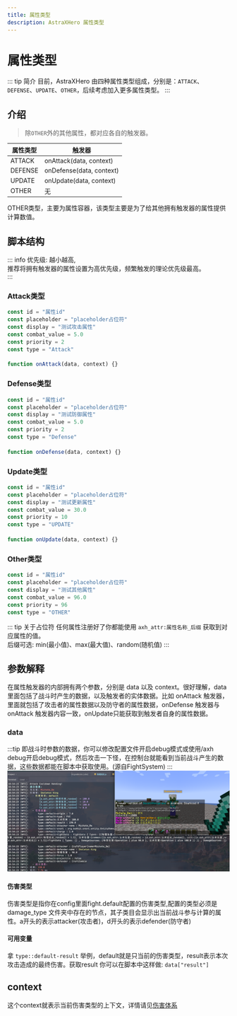 ```yaml
---
title: 属性类型
description: AstraXHero 属性类型
---
```

# 属性类型
::: tip 简介
目前，AstraXHero 由四种属性类型组成，分别是：`ATTACK`、`DEFENSE`、`UPDATE`、`OTHER`，后续考虑加入更多属性类型。
:::
## 介绍
> 除`OTHER`外的其他属性，都对应各自的触发器。

| 属性类型    | 触发器                      |
| ------- | ------------------------ |
| ATTACK  | onAttack(data, context)  |
| DEFENSE | onDefense(data, context) |
| UPDATE  | onUpdate(data, context)  |
| OTHER   | 无                        |

OTHER类型，主要为属性容器，该类型主要是为了给其他拥有触发器的属性提供计算数值。

## 脚本结构
::: info
优先级: 越小越高,  
推荐将拥有触发器的属性设置为高优先级，频繁触发的理论优先级最高。  
:::
### Attack类型
```js
const id = "属性id"
const placeholder = "placeholder占位符"
const display = "测试攻击属性"
const combat_value = 5.0
const priority = 2
const type = "Attack"
  
function onAttack(data, context) {}
```
### Defense类型
```js
const id = "属性id"
const placeholder = "placeholder占位符"
const display = "测试防御属性"  
const combat_value = 5.0  
const priority = 2  
const type = "Defense"  

function onDefense(data, context) {}
```
### Update类型
```js
const id = "属性id"
const placeholder = "placeholder占位符"
const display = "测试更新属性"  
const combat_value = 30.0  
const priority = 10  
const type = "UPDATE"  

function onUpdate(data, context) {}
```
### Other类型
```js
const id = "属性id"
const placeholder = "placeholder占位符"
const display = "测试其他属性"  
const combat_value = 96.0  
const priority = 96  
const type = "OTHER"
```
::: tip 关于占位符
任何属性注册好了你都能使用 `axh_attr:属性名称_后缀` 获取到对应属性的值。  
后缀可选: min(最小值)、max(最大值)、random(随机值)
:::
## 参数解释
在属性触发器的内部拥有两个参数，分别是 data 以及 context。很好理解，data 里面包括了战斗时产生的数据，以及触发者的实体数据。比如 onAttack 触发器，里面就包括了攻击者的属性数据以及防守者的属性数据，onDefense 触发器与 onAttack 触发器内容一致，onUpdate只能获取到触发者自身的属性数据。
### data
:::tip
即战斗时参数的数据，你可以修改配置文件开启debug模式或使用/axh debug开启debug模式，然后攻击一下怪，在控制台就能看到当前战斗产生的数据，这些数据都能在脚本中获取使用。(源自FightSystem)
:::
![fightData](../../../public/images/doc/fightData.png)
#### 伤害类型
伤害类型是指你在config里面fight.default配置的伤害类型,配置的类型必须是damage_type 文件夹中存在的节点，其子类目会显示出当前战斗参与计算的属性。a开头的表示attacker(攻击者)，d开头的表示defender(防守者)
#### 可用变量
拿 `type::default-result` 举例，default就是只当前的伤害类型，result表示本次攻击造成的最终伤害。获取result 你可以在脚本中这样做: `data["result"]`
## context
这个context就表示当前伤害类型的上下文，详情请见[伤害体系](./伤害体系.md)